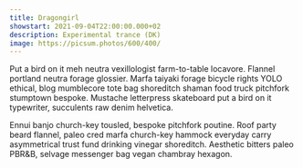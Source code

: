 ```yaml
---
title: Dragongirl
showstart: 2021-09-04T22:00:00.000+02
description: Experimental trance (DK)
image: https://picsum.photos/600/400/
---
```

Put a bird on it meh neutra vexillologist farm-to-table locavore. Flannel portland neutra forage glossier. Marfa taiyaki forage bicycle rights YOLO ethical, blog mumblecore tote bag shoreditch shaman food truck pitchfork stumptown bespoke. Mustache letterpress skateboard put a bird on it typewriter, succulents raw denim helvetica.

Ennui banjo church-key tousled, bespoke pitchfork poutine. Roof party beard flannel, paleo cred marfa church-key hammock everyday carry asymmetrical trust fund drinking vinegar shoreditch. Aesthetic bitters paleo PBR&B, selvage messenger bag vegan chambray hexagon. 